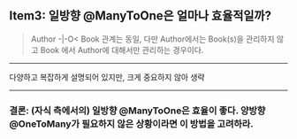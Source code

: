 ## Item3: 일방향 @ManyToOne은 얼마나 효율적일까?

> Author -|-O< Book 관계는 동일, 다만 Author에서는 Book(s)을 관리하지 않고 Book 에서 Author에 대해서만 관리하는 경우이다.

---

다양하고 복잡하게 설명되어 있지만, 크게 중요하지 않아 생략

---

### 결론: (자식 측에서의) 일방향 @ManyToOne은 효율이 좋다. 양방향 @OneToMany가 필요하지 않은 상황이라면 이 방법을 고려하라.